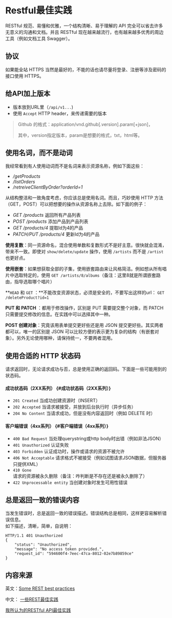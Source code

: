 # Restful最佳实践

RESTful 规范、易懂和优雅，一个结构清晰、易于理解的 API 完全可以省去许多无意义的沟通和文档。并且 RESTful 现在越来越流行，也有越来越多优秀的周边工具（例如文档工具 Swagger）。

## 协议

如果能全站 HTTPS 当然是最好的，不能的话也请尽量将登录、注册等涉及密码的接口使用 HTTPS。

## 给API加上版本

* 版本放到URL里（`/api/v1...`\)
* 使用 `Accept` HTTP header，来传递需要的版本

> Github 的格式：application/vnd.github\[.version\].param\[+json\]，
>
> 其中，version指定版本，param是想要的格式，txt，html等。

## 使用名词，而不是动词

我经常看到有人使用动词而不是名词来表示资源名称，例如下面这些：

* _/getProducts_
* _/listOrders_
* _/retreiveClientByOrder?orderId=1_

从结构整洁和一致角度考虑，你应该总是使用名词。而且，巧妙使用 HTTP 方法（GET，POST）可以把想要的操作从资源名称上去除。如下面的例子：

* _GET /products_  返回所有产品列表
* _POST /products_  添加产品到产品列表
* _GET /products/4_  提取Id为4的产品
* _PATCH/PUT /products/4_  更新Id为4的产品

**使用复数**：同一资源命名，混合使用单数和复数形式不是好主意。很快就会混淆，带来不一致。即使对 `show/delete/update` 操作，使用 `/artists` 而不是 `/artist` 也更好点。

**使用嵌套**：如果想获取全部的子集，使用嵌套路由来让风格简洁。例如想从所有唱片中选取特定的，使用 `GET /artists/8/albums`（备注：这里8就是所谓嵌套路由，指导选取哪个唱片）

**`HEAD` 和 `GET` ：**不能改变资源状态，必须是安全的，不要写出这样的url： `GET /deleteProduct?id=1`

**PUT 和 PATCH** ：都用于修改操作，区别是 PUT 需要提交整个对象，而 PATCH 只需要提交修改的信息。在实践中可以选择其中一种。

**POST 创建对象**：究竟该用表单提交更好些还是用 JSON 提交更好些。其实两者都可以，唯一的区别是 JSON 可以比较方便的表示更为复杂的结构（有嵌套对象）。另外无论使用哪种，请保持统一，不要两者混用。

## 使用合适的 HTTP 状态码

请求返回时，无论请求成功与否，总是使用正确的返回码。下面是一些可能用到的状态码。

#### 成功状态码（2XX系列） {#成功状态码（2XX系列）}

* `201 Created` 当成功创建资源时（INSERT）
* `202 Accepted` 当请求被接受，并放到后台执行时（异步任务）
* `204 No Content` 当请求成功，但是没有内容返回时（例如 DELETE 时）

#### 客户端错误（4xx系列） {#客户端错误（4xx系列）}

* `400 Bad Request` 当处理querystring或http body时出错（例如非法JSON）
* `401 Unauthorized` 认证失败
* `403 Forbidden` 认证成功时，操作或请求的资源不被允许
* `406 Not Acceptable` 请求格式不被接受（例如试图请求JSON数据，但服务器只提供XML）
* `410 Gone` 请求的资源被永久删除（备注：咋判断是不存在还是被永久删除了）
* `422 Unprocessable entity` 当创建对象时发生可用性错误

## 总是返回一致的错误内容

当发生错误时，总是返回一致的错误描述。错误结构总是相同，这样更容易解析错误信息。  
如下描述，清晰，简单，自说明：

```text
HTTP/1.1 401 Unauthorized
{
    "status": "Unauthorized",
    "message": "No access token provided.",
    "request_id": "594600f4-7eec-47ca-8012-02e7b89859ce"
}
```



## 内容来源

英文：[Some REST best practices](https://bourgeois.me/rest/)    

中文： [一些REST最佳实践](http://weibo.com/p/1001603873537160306692)

[我所认为的RESTful API最佳实践](http://www.scienjus.com/my-restful-api-best-practices/)

